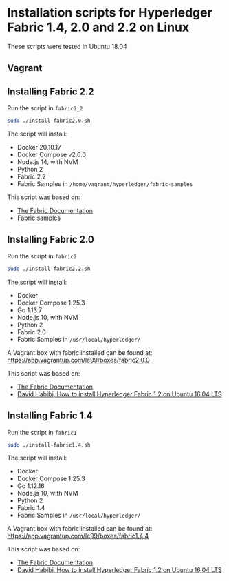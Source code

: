 # Installation scripts for Hyperledger Fabric 1.4, 2.0 and 2.2 on Linux
These scripts were tested in Ubuntu 18.04

## Vagrant 

## Installing Fabric 2.2
Run the script in `fabric2_2`
```bash
sudo ./install-fabric2.0.sh
```
The script will install:
* Docker 20.10.17
* Docker Compose v2.6.0
* Node.js 14, with NVM
* Python 2
* Fabric 2.2
* Fabric Samples in `/home/vagrant/hyperledger/fabric-samples`

This script was based on:
* [The Fabric Documentation](https://hyperledger-fabric.readthedocs.io/en/release-2.2/prereqs.html)
* [Fabric samples](https://github.com/hyperledger/fabric-samples.git)

## Installing Fabric 2.0
Run the script in `fabric2`
```bash
sudo ./install-fabric2.2.sh
```

The script will install:
* Docker
* Docker Compose 1.25.3
* Go 1.13.7
* Node.js 10, with NVM
* Python 2
* Fabric 2.0
* Fabric Samples in `/usr/local/hyperledger/`

A Vagrant box with fabric installed can be found at:
https://app.vagrantup.com/le99/boxes/fabric2.0.0

This script was based on:
* [The Fabric Documentation](https://hyperledger-fabric.readthedocs.io/en/latest/prereqs.html)
* [David Habibi, How to install Hyperledger Fabric 1.2 on Ubuntu 16.04 LTS](https://medium.com/@eSizeDave/https-medium-com-esizedave-how-to-install-hyperledger-fabric-1-2-on-ubuntu-16-04-lts-ecdfa4dcec72)


## Installing Fabric 1.4
Run the script in `fabric1`
```bash
sudo ./install-fabric1.4.sh
```

The script will install:
* Docker
* Docker Compose 1.25.3
* Go 1.12.16
* Node.js 10, with NVM
* Python 2
* Fabric 1.4
* Fabric Samples in `/usr/local/hyperledger/`

A Vagrant box with fabric installed can be found at:
https://app.vagrantup.com/le99/boxes/fabric1.4.4

This script was based on:
* [The Fabric Documentation](https://hyperledger-fabric.readthedocs.io/en/release-1.4/prereqs.html)
* [David Habibi, How to install Hyperledger Fabric 1.2 on Ubuntu 16.04 LTS](https://medium.com/@eSizeDave/https-medium-com-esizedave-how-to-install-hyperledger-fabric-1-2-on-ubuntu-16-04-lts-ecdfa4dcec72)
